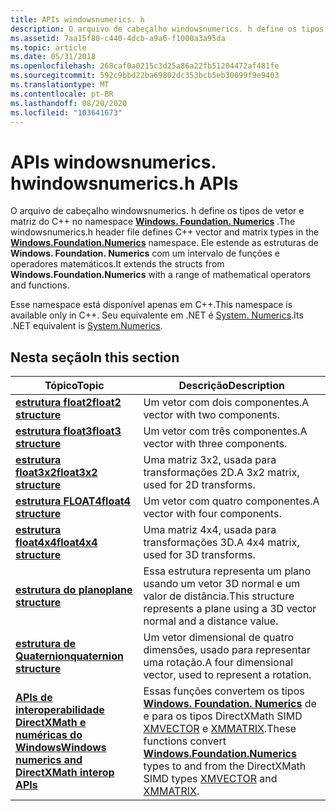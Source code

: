```yaml
---
title: APIs windowsnumerics. h
description: O arquivo de cabeçalho windowsnumerics. h define os tipos de vetor e matriz do C++ no namespace Windows. Foundation. Numerics. Ele estende as estruturas de Windows. Foundation. Numerics com um intervalo de funções e operadores matemáticos.
ms.assetid: 7aa15f80-c440-4dcb-a9a6-f1000a3a95da
ms.topic: article
ms.date: 05/31/2018
ms.openlocfilehash: 268caf0a0215c3d25a86a22fb51204472af481fe
ms.sourcegitcommit: 592c9bbd22ba69802dc353bcb5eb30699f9e9403
ms.translationtype: MT
ms.contentlocale: pt-BR
ms.lasthandoff: 08/20/2020
ms.locfileid: "103641673"
---
```

# <a name="windowsnumericsh-apis"></a><span data-ttu-id="bb32f-104">APIs windowsnumerics. h</span><span class="sxs-lookup"><span data-stu-id="bb32f-104">windowsnumerics.h APIs</span></span>

<span data-ttu-id="bb32f-105">O arquivo de cabeçalho windowsnumerics. h define os tipos de vetor e matriz do C++ no namespace [**Windows. Foundation. Numerics**](/uwp/api/Windows.Foundation.Numerics) .</span><span class="sxs-lookup"><span data-stu-id="bb32f-105">The windowsnumerics.h header file defines C++ vector and matrix types in the [**Windows.Foundation.Numerics**](/uwp/api/Windows.Foundation.Numerics) namespace.</span></span> <span data-ttu-id="bb32f-106">Ele estende as estruturas de **Windows. Foundation. Numerics** com um intervalo de funções e operadores matemáticos.</span><span class="sxs-lookup"><span data-stu-id="bb32f-106">It extends the structs from **Windows.Foundation.Numerics** with a range of mathematical operators and functions.</span></span>

<span data-ttu-id="bb32f-107">Esse namespace está disponível apenas em C++.</span><span class="sxs-lookup"><span data-stu-id="bb32f-107">This namespace is available only in C++.</span></span> <span data-ttu-id="bb32f-108">Seu equivalente em .NET é [System. Numerics](/dotnet/api/system.numerics?view=netframework-4.8).</span><span class="sxs-lookup"><span data-stu-id="bb32f-108">Its .NET equivalent is [System.Numerics](/dotnet/api/system.numerics?view=netframework-4.8).</span></span>

## <a name="in-this-section"></a><span data-ttu-id="bb32f-109">Nesta seção</span><span class="sxs-lookup"><span data-stu-id="bb32f-109">In this section</span></span>

| <span data-ttu-id="bb32f-110">Tópico</span><span class="sxs-lookup"><span data-stu-id="bb32f-110">Topic</span></span> | <span data-ttu-id="bb32f-111">Descrição</span><span class="sxs-lookup"><span data-stu-id="bb32f-111">Description</span></span> |
|-|-|
| [<span data-ttu-id="bb32f-112">**estrutura float2**</span><span class="sxs-lookup"><span data-stu-id="bb32f-112">**float2 structure**</span></span>](float2-structure.md) | <span data-ttu-id="bb32f-113">Um vetor com dois componentes.</span><span class="sxs-lookup"><span data-stu-id="bb32f-113">A vector with two components.</span></span> |
| [<span data-ttu-id="bb32f-114">**estrutura float3**</span><span class="sxs-lookup"><span data-stu-id="bb32f-114">**float3 structure**</span></span>](float3-structure.md) | <span data-ttu-id="bb32f-115">Um vetor com três componentes.</span><span class="sxs-lookup"><span data-stu-id="bb32f-115">A vector with three components.</span></span> |
| [<span data-ttu-id="bb32f-116">**estrutura float3x2**</span><span class="sxs-lookup"><span data-stu-id="bb32f-116">**float3x2 structure**</span></span>](float3x2-structure.md) | <span data-ttu-id="bb32f-117">Uma matriz 3x2, usada para transformações 2D.</span><span class="sxs-lookup"><span data-stu-id="bb32f-117">A 3x2 matrix, used for 2D transforms.</span></span> |
| [<span data-ttu-id="bb32f-118">**estrutura FLOAT4**</span><span class="sxs-lookup"><span data-stu-id="bb32f-118">**float4 structure**</span></span>](float4-structure.md) | <span data-ttu-id="bb32f-119">Um vetor com quatro componentes.</span><span class="sxs-lookup"><span data-stu-id="bb32f-119">A vector with four components.</span></span> |
| [<span data-ttu-id="bb32f-120">**estrutura float4x4**</span><span class="sxs-lookup"><span data-stu-id="bb32f-120">**float4x4 structure**</span></span>](float4x4-structure.md) | <span data-ttu-id="bb32f-121">Uma matriz 4x4, usada para transformações 3D.</span><span class="sxs-lookup"><span data-stu-id="bb32f-121">A 4x4 matrix, used for 3D transforms.</span></span> |
| [<span data-ttu-id="bb32f-122">**estrutura do plano**</span><span class="sxs-lookup"><span data-stu-id="bb32f-122">**plane structure**</span></span>](plane-structure.md) | <span data-ttu-id="bb32f-123">Essa estrutura representa um plano usando um vetor 3D normal e um valor de distância.</span><span class="sxs-lookup"><span data-stu-id="bb32f-123">This structure represents a plane using a 3D vector normal and a distance value.</span></span> |
| [<span data-ttu-id="bb32f-124">**estrutura de Quaternion**</span><span class="sxs-lookup"><span data-stu-id="bb32f-124">**quaternion structure**</span></span>](quaternion-structure.md) | <span data-ttu-id="bb32f-125">Um vetor dimensional de quatro dimensões, usado para representar uma rotação.</span><span class="sxs-lookup"><span data-stu-id="bb32f-125">A four dimensional vector, used to represent a rotation.</span></span> |
| [<span data-ttu-id="bb32f-126">**APIs de interoperabilidade DirectXMath e numéricas do Windows**</span><span class="sxs-lookup"><span data-stu-id="bb32f-126">**Windows numerics and DirectXMath interop APIs**</span></span>](windows-numerics-and-directxmath-interop-apis.md) | <span data-ttu-id="bb32f-127">Essas funções convertem os tipos [**Windows. Foundation. Numerics**](/uwp/api/Windows.Foundation.Numerics) de e para os tipos DirectXMath SIMD [XMVECTOR](../dxmath/xmvector-data-type.md) e [XMMATRIX](/windows/win32/api/directxmath/ns-directxmath-xmmatrix).</span><span class="sxs-lookup"><span data-stu-id="bb32f-127">These functions convert [**Windows.Foundation.Numerics**](/uwp/api/Windows.Foundation.Numerics) types to and from the DirectXMath SIMD types [XMVECTOR](../dxmath/xmvector-data-type.md) and [XMMATRIX](/windows/win32/api/directxmath/ns-directxmath-xmmatrix).</span></span> |
